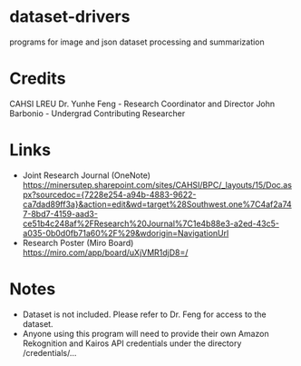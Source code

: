 # dataset-drivers
programs for image and json dataset processing and summarization

# Credits #
CAHSI LREU
Dr. Yunhe Feng - Research Coordinator and Director
John Barbonio - Undergrad Contributing Researcher

# Links #
- Joint Research Journal (OneNote)
https://minersutep.sharepoint.com/sites/CAHSI/BPC/_layouts/15/Doc.aspx?sourcedoc={7228e254-a94b-4883-9622-ca7dad89ff3a}&action=edit&wd=target%28Southwest.one%7C4af2a747-8bd7-4159-aad3-ce51b4c248af%2FResearch%20Journal%7C1e4b88e3-a2ed-43c5-a035-0b0d0fb71a60%2F%29&wdorigin=NavigationUrl
- Research Poster (Miro Board)
https://miro.com/app/board/uXjVMR1djD8=/

# Notes # 
- Dataset is not included. Please refer to Dr. Feng for access to the dataset.
- Anyone using this program will need to provide their own Amazon Rekognition and Kairos API credentials under the directory /credentials/...
